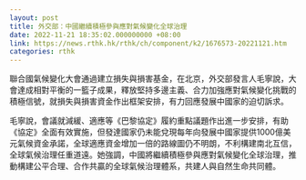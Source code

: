 ```yaml
---
layout: post
title: 外交部：中國繼續積極參與應對氣候變化全球治理
date: 2022-11-21 18:35:02.000000000 +08:00
link: https://news.rthk.hk/rthk/ch/component/k2/1676573-20221121.htm
categories: rthk
---
```


聯合國氣候變化大會通過建立損失與損害基金，在北京，外交部發言人毛寧說，大會達成相對平衡的一籃子成果，釋放堅持多邊主義、合力加強應對氣候變化挑戰的積極信號，就損失與損害資金作出框架安排，有力回應發展中國家的迫切訴求。

毛寧說，會議就減緩、適應等《巴黎協定》履約重點議題作出進一步安排，有助《協定》全面有效實施，但發達國家仍未能兌現每年向發展中國家提供1000億美元氣候資金承諾，全球適應資金增加一倍的路線圖仍不明朗，不利構建南北互信，全球氣候治理任重道遠。她強調，中國將繼續積極參與應對氣候變化全球治理，推動構建公平合理、合作共贏的全球氣候治理體系，共建人與自然生命共同體。
